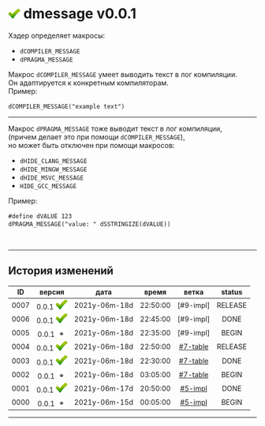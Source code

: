 [M]: #main  "вывод сообщений в лог компиляции"
[P]: ../icons/progress.png
[S]: ../icons/success.png
[F]: ../icons/failed.png
[D]: ../icons/danger.png
[E]: ../icons/empty.png
[B]: ../icons/bug.png
[N]: ../icons/na.png

<a name="main"></a>
[![S]][M] dmessage v0.0.1
=========================
Хэдер определяет макросы:  
  - `dCOMPILER_MESSAGE` 
  - `dPRAGMA_MESSAGE`

Макрос `dCOMPILER_MESSAGE` умеет выводить текст в лог компиляции.  
Он адаптируется к конкретным компиляторам.  
Пример:  
```
dCOMPILER_MESSAGE("example text") 
```

--------------------------------------------------------------------------------

Макрос `dPRAGMA_MESSAGE` тоже выводит текст в лог компиляции,  
(причем делает это при помощи `dCOMPILER_MESSAGE`),  
но может быть отключен при помощи макросов:  
  - `dHIDE_CLANG_MESSAGE`
  - `dHIDE_MINGW_MESSAGE`
  - `dHIDE_MSVC_MESSAGE`
  - `HIDE_GCC_MESSAGE`

Пример:  

```
#define dVALUE 123
dPRAGMA_MESSAGE("value: " dSSTRINGIZE(dVALUE))
```

<br/>

--------------------------------------------------------------------------------

История изменений 
-----------------

| **ID** | версия          |     дата      |  время   |   ветка    | status  |  
|:------:|:---------------:|:-------------:|:--------:|:----------:|:-------:|  
|  0007  | 0.0.1 [![S]][M] | 2021y-06m-18d | 22:50:00 | [#9-impl]  | RELEASE |  
|  0006  | 0.0.1 [![S]][M] | 2021y-06m-18d | 22:45:00 | [#9-impl]  | DONE    |  
|  0005  | 0.0.1 [![E]][M] | 2021y-06m-18d | 22:35:00 | [#9-impl]  | BEGIN   |  
|  0004  | 0.0.1 [![S]][M] | 2021y-06m-18d | 22:50:00 | [#7-table] | RELEASE |  
|  0003  | 0.0.1 [![S]][M] | 2021y-06m-18d | 22:30:00 | [#7-table] | DONE    |  
|  0002  | 0.0.1 [![E]][M] | 2021y-06m-18d | 03:05:00 | [#7-table] | BEGIN   |  
|  0001  | 0.0.1 [![S]][M] | 2021y-06m-17d | 20:50:00 | [#5-impl]  | DONE    |  
|  0000  | 0.0.1 [![E]][M] | 2021y-06m-15d | 00:05:00 | [#5-impl]  | BEGIN   |  

--------------------------------------------------------------------------------

[#9-pre]:   ../history.md//#v002
[#7-table]: ../history.md//#v002
[#5-impl]:  ../history.md//#v002
